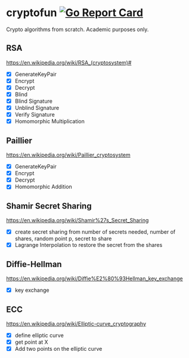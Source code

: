# cryptofun [![Go Report Card](https://goreportcard.com/badge/github.com/arnaucode/cryptofun)](https://goreportcard.com/report/github.com/arnaucode/cryptofun)

Crypto algorithms from scratch. Academic purposes only.


## RSA
https://en.wikipedia.org/wiki/RSA_(cryptosystem)#
- [x] GenerateKeyPair
- [x] Encrypt
- [x] Decrypt
- [x] Blind
- [x] Blind Signature
- [x] Unblind Signature
- [x] Verify Signature
- [x] Homomorphic Multiplication

## Paillier
https://en.wikipedia.org/wiki/Paillier_cryptosystem
- [x] GenerateKeyPair
- [x] Encrypt
- [x] Decrypt
- [x] Homomorphic Addition

## Shamir Secret Sharing
https://en.wikipedia.org/wiki/Shamir%27s_Secret_Sharing
- [x] create secret sharing from number of secrets needed, number of shares, random point p, secret to share
- [x] Lagrange Interpolation to restore the secret from the shares

## Diffie-Hellman
https://en.wikipedia.org/wiki/Diffie%E2%80%93Hellman_key_exchange
- [x] key exchange

## ECC
https://en.wikipedia.org/wiki/Elliptic-curve_cryptography
- [x] define elliptic curve
- [x] get point at X
- [x] Add two points on the elliptic curve
